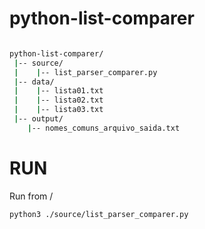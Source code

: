 # python-list-comparer


```bash

python-list-comparer/
 |-- source/
 |    |-- list_parser_comparer.py
 |-- data/
 |    |-- lista01.txt
 |    |-- lista02.txt
 |    |-- lista03.txt
 |-- output/
    |-- nomes_comuns_arquivo_saida.txt

```



# RUN
Run from /

    python3 ./source/list_parser_comparer.py 